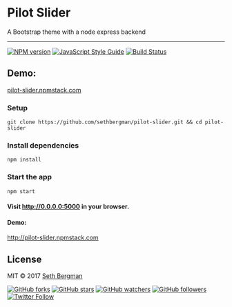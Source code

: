 # Pilot Slider

A Bootstrap theme with a node express backend

--------------------------------------------------------------------------------

[![NPM version][npm-image]][npm-url] [![JavaScript Style Guide](https://img.shields.io/badge/code_style-standard-brightgreen.svg)](https://standardjs.com) [![Build Status](https://travis-ci.org/sethbergman/pilot-slider.svg?branch=master)](https://travis-ci.org/sethbergman/pilot-slider)


## Demo:

[pilot-slider.npmstack.com](http://pilot-slider.npmstack.com)

### Setup

```
git clone https://github.com/sethbergman/pilot-slider.git && cd pilot-slider
```

### Install dependencies

```
npm install
```

### Start the app

```
npm start
```

#### Visit <http://0.0.0.0:5000> in your browser.

#### Demo:

<http://pilot-slider.npmstack.com>

## License

MIT © 2017 [Seth Bergman](http://sethbergman.com)

[npm-image]: https://badge.fury.io/js/pilot-slider.svg
[npm-url]: https://npmjs.org/package/pilot-slider

[![GitHub forks](https://img.shields.io/github/forks/sethbergman/pilot-slider.svg?style=social&label=Fork)](https://github.com/sethbergman/pilot-slider) [![GitHub stars](https://img.shields.io/github/stars/sethbergman/pilot-slider.svg?style=social&label=Star)](https://github.com/sethbergman/pilot-slider) [![GitHub watchers](https://img.shields.io/github/watchers/sethbergman/pilot-slider.svg?style=social&label=Watch)](https://github.com/sethbergman/pilot-slider) [![GitHub followers](https://img.shields.io/github/followers/sethbergman.svg?style=social&label=Follow)](https://github.com/sethbergman/pilot-slider) [![Twitter Follow](https://img.shields.io/twitter/follow/seth_bergman.svg?style=social)](https://twitter.com/seth_bergman)
